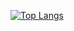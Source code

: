 [![Top Langs](https://github-readme-stats.vercel.app/api/top-langs/?username=ameenpathayil)](https://github.com/ameenpathayil/github-readme-stats)
